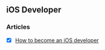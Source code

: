 ## iOS Developer

### Articles
- [X] [How to become an iOS developer](https://badootech.badoo.com/how-to-become-an-ios-developer-91aaa4719a91)


